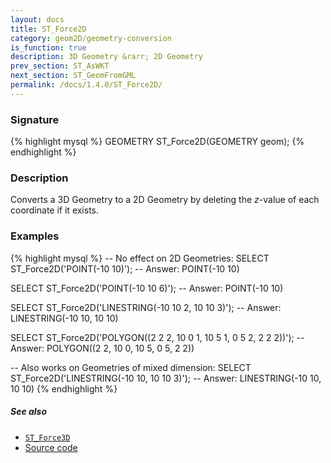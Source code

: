 ```yaml
---
layout: docs
title: ST_Force2D
category: geom2D/geometry-conversion
is_function: true
description: 3D Geometry &rarr; 2D Geometry
prev_section: ST_AsWKT
next_section: ST_GeomFromGML
permalink: /docs/1.4.0/ST_Force2D/
---
```


### Signature

{% highlight mysql %}
GEOMETRY ST_Force2D(GEOMETRY geom);
{% endhighlight %}

### Description

Converts a 3D Geometry to a 2D Geometry by deleting the *z*-value of
each coordinate if it exists.

### Examples

{% highlight mysql %}
-- No effect on 2D Geometries:
SELECT ST_Force2D('POINT(-10 10)');
-- Answer:         POINT(-10 10)

SELECT ST_Force2D('POINT(-10 10 6)');
-- Answer:         POINT(-10 10)

SELECT ST_Force2D('LINESTRING(-10 10 2, 10 10 3)');
-- Answer:         LINESTRING(-10 10, 10 10)

SELECT ST_Force2D('POLYGON((2 2 2, 10 0 1, 10 5 1, 0 5 2, 2 2 2))');
-- Answer:         POLYGON((2 2, 10 0, 10 5, 0 5, 2 2))

-- Also works on Geometries of mixed dimension:
SELECT ST_Force2D('LINESTRING(-10 10, 10 10 3)');
-- Answer:         LINESTRING(-10 10, 10 10)
{% endhighlight %}

##### See also

* [`ST_Force3D`](../ST_Force3D)
* <a href="https://github.com/orbisgis/h2gis/blob/master/h2gis-functions/src/main/java/org/h2gis/functions/spatial/convert/ST_Force2D.java" target="_blank">Source code</a>
